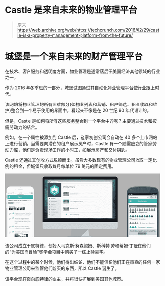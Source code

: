 # Castle 是来自未来的物业管理平台 

> 原文：<https://web.archive.org/web/https://techcrunch.com/2016/02/29/castle-is-a-property-management-platform-from-the-future/>

# 城堡是一个来自未来的财产管理平台

在技术、客户服务和透明度方面，物业管理是通常落后于美国经济其他领域的行业之一。

作为 2016 年冬季班的一部分，城堡试图通过其自动化物业管理平台使行业跟上时代。

该网站将物业管理的所有困难部分(如物业列表和营销、租户筛选、租金收取和维护)整合到一个易于使用的界面中，看起来不像是在 20 世纪 90 年代设计的。

但是，Castle 是如何将所有这些服务整合到一个平台中的呢？主要通过技术和按需劳动力的结合。

例如，在一个属性被添加到 Castle 后，这家初创公司会自动在 40 多个上市网站上进行营销。当需要向潜在的租户展示房产时，Castle 有一个随需应变的管家劳动力库，他们是负责现场工作的小时工，如展示房产和交付钥匙。

Castle 还通过其创收方式脱颖而出。虽然大多数现有的物业管理公司收取一定比例的租金，但城堡只收取每月每单位 79 美元的固定费用。

![Castle - all](img/2dc37d82f37de52042e80076cbfcafd3.png)

该公司成立于底特律，创始人马克斯·努森鲍姆、斯科特·劳和蒂姆·丁曼在他们的“为美国而冒险”奖学金项目中购买了一栋止赎豪宅。

在这个过程中的某个时候，他们得出结论，他们不能信任他们正在审查的任何一家物业管理公司来监管他们新买的东西，所以 Castle 诞生了。

该平台现在面向底特律的业主，并将很快扩展到美国其他城市。